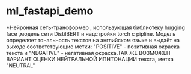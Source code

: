 # ml_fastapi_demo
*Нейронная сеть-трансформер , использующая библиотеку hugging face ,модель сети DistilBERT и надстройки torch с pipline.
Модель определяет тональность текстов на английском языке и выдаёт на выходе соответствующие метки: "POSITIVE" - позитивная окраска текста и "NEGATIVE" - негативная окраска.ТАК ЖЕ ВОЗМОЖЕН ВАРИАНТ ОЦЕНКИ НЕЙТРАЛЬНОЙ ИПНТОНАЦИИ текста, метка "NEUTRAL"
